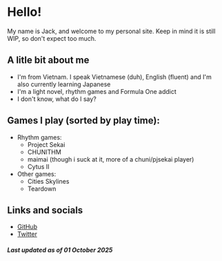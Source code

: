 # Hello!

My name is Jack, and welcome to my personal site.
Keep in mind it is still WIP, so don't expect too much.

## A litle bit about me
- I'm from Vietnam. I speak Vietnamese (duh), English (fluent) and I'm also currently learning Japanese
- I'm a light novel, rhythm games and Formula One addict
- I don't know, what do I say?

## Games I play (sorted by play time):
- Rhythm games:
  - Project Sekai
  - CHUNITHM
  - maimai (though i suck at it, more of a chuni/pjsekai player)
  - Cytus II
- Other games:
  - Cities Skylines
  - Teardown

## Links and socials
- [GitHub](https://github.com/Jack74593)
- [Twitter](https://x.com/_SilentClubstep)

##### Last updated as of 01 October 2025
